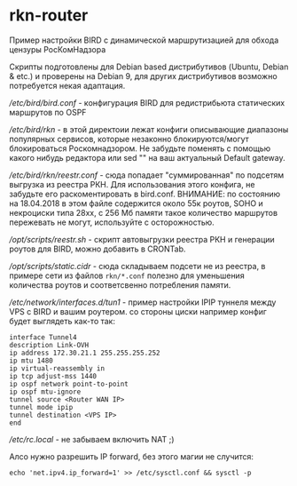 # rkn-router
Пример настройки BIRD с динамической маршрутизацией для обхода цензуры РосКомНадзора

Скрипты подготовлены для Debian based дистрибутивов (Ubuntu, Debian & etc.) и проверены на Debian 9, для других дистрибутивов возможно потребуется некая адаптация.

*/etc/bird/bird.conf* - конфигурация BIRD для редистрибьюта статических маршрутов по OSPF

*/etc/bird/rkn* - в этой директоии лежат конфиги описывающие диапазоны популярных сервисов, которые незаконно блокируются/могут блокироваться Роскомнадзором. Не забудьте поменять с помощью какого нибудь редактора или sed "<INSERT YOUR DEF GW>" на ваш актуальный Default gateway.

*/etc/bird/rkn/reestr.conf* - сюда попадает "суммированная" по подсетям выгрузка из реестра РКН. Для использования этого конфига, не забудьте его раскоментировать в bird.conf.
ВНИМАНИЕ: по состоянию на 18.04.2018 в этом файле содержится около 55к роутов, SOHO и некроциски типа 28xx, с 256 Мб памяти такое количество маршрутов пережевать не могут, используйте с осторожностью.

*/opt/scripts/reestr.sh* - скрипт автовыгрузки реестра РКН и генерации роутов для BIRD, можно добавить в CRONTab.

*/opt/scripts/static.cidr* - сюда складываем подсети не из реестра, в примере сети из файлов `rkn/*.conf` полезно для уменьшения количества роутов и соответсвенно потребления памяти.

*/etc/network/interfaces.d/tun1* - пример настройки IPIP туннеля между VPS с BIRD и вашим роутером.
со стороны циски например конфиг будет выглядеть как-то так:

```
interface Tunnel4
description Link-OVH
ip address 172.30.21.1 255.255.255.252
ip mtu 1480
ip virtual-reassembly in
ip tcp adjust-mss 1440
ip ospf network point-to-point
ip ospf mtu-ignore
tunnel source <Router WAN IP>
tunnel mode ipip
tunnel destination <VPS IP>
end
```

*/etc/rc.local* - не забываем включить NAT ;)

Алсо нужно разрешить IP forward, без этого магии не случится:
```
echo 'net.ipv4.ip_forward=1' >> /etc/sysctl.conf && sysctl -p
```
